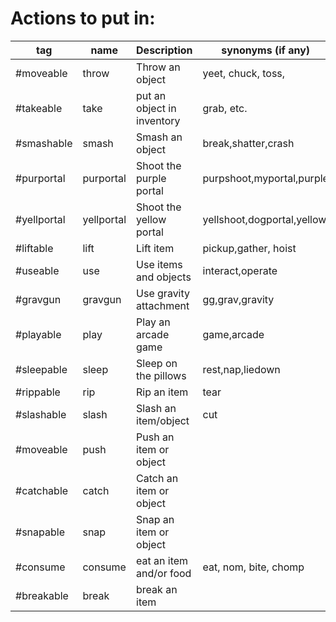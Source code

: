 # Actions to put in:

| tag               | name       | Description                | synonyms (if any)         |
| ----------------- | ---------- | -------------------------- | -----------------------   |
| #moveable         | throw      | Throw an object            | yeet, chuck, toss,        |
| #takeable         | take       | put an object in inventory | grab, etc.                |
| #smashable        | smash      | Smash an object            | break,shatter,crash       | 
| #purportal        | purportal  | Shoot the purple portal    | purpshoot,myportal,purple |
| #yellportal       | yellportal | Shoot the yellow portal    | yellshoot,dogportal,yellow|
| #liftable         | lift       | Lift item                  | pickup,gather, hoist      |
| #useable          | use        | Use items and objects      | interact,operate          |
| #gravgun          | gravgun    | Use gravity attachment     | gg,grav,gravity           |
| #playable         | play       | Play an arcade game        | game,arcade               |
| #sleepable        | sleep      | Sleep on the pillows       | rest,nap,liedown          |
| #rippable         | rip        | Rip an item                | tear                      |
| #slashable        | slash      | Slash an item/object       |cut                        |
| #moveable         | push       | Push an item or object     |                           |
| #catchable        | catch      | Catch an item or object    |                           |
| #snapable         | snap       | Snap an item or object     |                           |
| #consume          | consume    | eat an item and/or food    | eat, nom, bite, chomp     |
| #breakable        | break      | break an item              |                           |